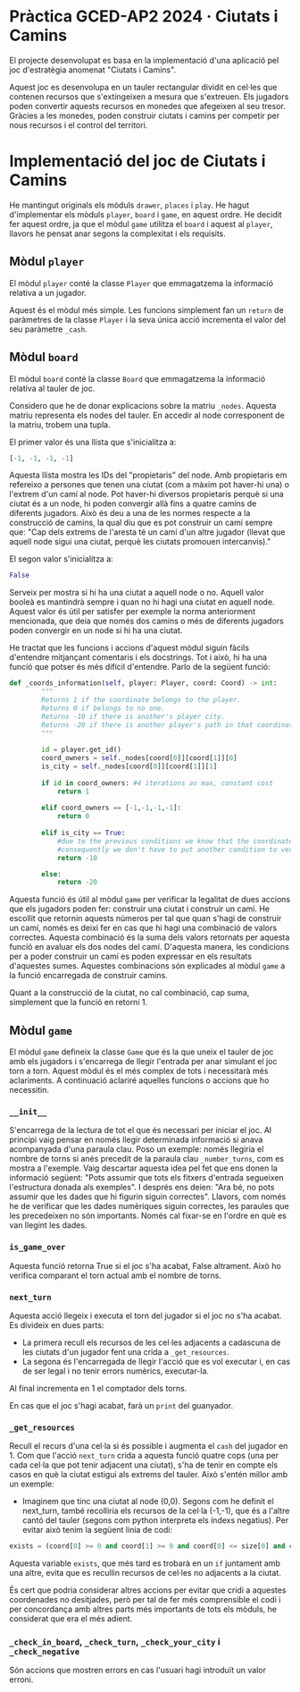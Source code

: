# Pràctica GCED-AP2 2024 · Ciutats i Camins

El projecte desenvolupat es basa en la implementació d'una aplicació pel joc d'estratègia anomenat "Ciutats i Camins".

Aquest joc es desenvolupa en un tauler rectangular dividit en cel·les que contenen recursos que s'extingeixen a mesura que s'extreuen. Els jugadors poden convertir aquests recursos en monedes que afegeixen al seu tresor. Gràcies a les monedes, poden construir ciutats i camins per competir per nous recursos i el control del territori.

# Implementació del joc de Ciutats i Camins

He mantingut originals els mòduls `drawer`, `places` i `play`. He hagut d'implementar els mòduls `player`, `board` i `game`, en aquest ordre. He decidit fer aquest ordre, ja que el mòdul `game` utilitza el `board` i aquest al `player`, llavors he pensat anar segons la complexitat i els requisits. 

## Mòdul `player`

El mòdul `player` conté la classe `Player` que emmagatzema la informació relativa a un jugador.

Aquest és el mòdul més simple. Les funcions simplement fan un `return` de paràmetres de la classe `Player` i la seva única acció incrementa el valor del seu paràmetre `_cash`.

## Mòdul `board`

El mòdul `board` conté la classe `Board` que emmagatzema la informació relativa al tauler de joc.

Considero que he de donar explicacions sobre la matriu `_nodes`. Aquesta matriu representa els nodes del tauler. En accedir al node corresponent de la matriu, trobem una tupla. 

El primer valor és una llista que s'inicialitza a:
```python
[-1, -1, -1, -1]
```
Aquesta llista mostra les IDs del "propietaris" del node. Amb propietaris em refereixo a persones que tenen una ciutat (com a màxim pot haver-hi una) o l'extrem d'un camí al node. Pot haver-hi diversos propietaris perquè si una ciutat és a un node, hi poden convergir allà fins a quatre camins de diferents jugadors. Això és deu a una de les normes respecte a la construcció de camins, la qual diu que es pot construir un camí sempre que: "Cap dels extrems de l'aresta té un camí d'un altre jugador (llevat que aquell node sigui una ciutat, perquè les ciutats promouen intercanvis)."

El segon valor s'inicialitza a:
```python
False
```
Serveix per mostra si hi ha una ciutat a aquell node o no. Aquell valor booleà es mantindrà sempre i quan no hi hagi una ciutat en aquell node. Aquest valor és útil per satisfer per exemple la norma anteriorment mencionada, que deia que només dos camins o més de diferents jugadors poden convergir en un node si hi ha una ciutat.

He tractat que les funcions i accions d'aquest mòdul siguin fàcils d'entendre mitjançant comentaris i els docstrings. Tot i això, hi ha una funció que potser és més difícil d'entendre. Parlo de la següent funció:
```python
def _coords_information(self, player: Player, coord: Coord) -> int:
        """
        Returns 1 if the coordinate belongs to the player.
        Returns 0 if belongs to no one.
        Returns -10 if there is another's player city.
        Returns -20 if there is another player's path in that coordinate.
        """
        
        id = player.get_id()
        coord_owners = self._nodes[coord[0]][coord[1]][0]
        is_city = self._nodes[coord[0]][coord[1]][1]
        
        if id in coord_owners: #4 iterations as max, constant cost
            return 1
        
        elif coord_owners == [-1,-1,-1,-1]:
            return 0
        
        elif is_city == True:
            #due to the previous conditions we know that the coordinate belongs to another player
            #consequently we don't have to put another condition to verify it
            return -10

        else:
            return -20
```
Aquesta funció és útil al mòdul `game` per verificar la legalitat de dues accions que els jugadors poden fer: construir una ciutat i construir un camí. He escollit que retornin aquests números per tal que quan s'hagi de construir un camí, només es deixi fer en cas que hi hagi una combinació de valors correctes. Aquesta combinació és la suma dels valors retornats per aquesta funció en avaluar els dos nodes del camí. D'aquesta manera, les condicions per a poder construir un camí es poden expressar en els resultats d'aquestes sumes. Aquestes combinacions són explicades al mòdul `game` a la funció encarregada de construir camins.

Quant a la construcció de la ciutat, no cal combinació, cap suma, simplement que la funció en retorni 1.

## Mòdul `game`

El mòdul `game` defineix la classe `Game` que és la que uneix el tauler de joc amb els jugadors i s'encarrega de llegir l'entrada per anar simulant el joc torn a torn. Aquest mòdul és el més complex de tots i necessitarà més aclariments. A continuació aclariré aquelles funcions o accions que ho necessitin.

### `__init__`

S'encarrega de la lectura de tot el que és necessari per iniciar el joc. Al principi vaig pensar en només llegir determinada informació si anava acompanyada d'una paraula clau. Poso un exemple: només llegiria el nombre de torns si anés precedit de la paraula clau `_number_turns`, com es mostra a l'exemple. Vaig descartar aquesta idea pel fet que ens donen la informació següent: "Pots assumir que tots els fitxers d'entrada segueixen l'estructura donada als exemples". I després ens deien: "Ara bé, no pots assumir que les dades que hi figurin siguin correctes". Llavors, com només he de verificar que les dades numèriques siguin correctes, les paraules que les precedeixen no són importants. Només cal fixar-se en l'ordre en què es van llegint les dades.

### `is_game_over`

Aquesta funció retorna True si el joc s'ha acabat, False altrament. Això ho verifica comparant el torn actual amb el nombre de torns.

### `next_turn`

Aquesta acció llegeix i executa el torn del jugador si el joc no s'ha acabat. Es divideix en dues parts:
- La primera recull els recursos de les cel·les adjacents a cadascuna de les ciutats d'un jugador fent una crida a `_get_resources`.
- La segona és l'encarregada de llegir l'acció que es vol executar i, en cas de ser legal i no tenir errors numèrics, executar-la. 

Al final incrementa en 1 el comptador dels torns.

En cas que el joc s'hagi acabat, farà un `print` del guanyador.

### `_get_resources`

Recull el recurs d'una cel·la si és possible i augmenta el `cash` del jugador en 1. Com que l'acció `next_turn` crida a aquesta funció quatre cops (una per cada cel·la que pot tenir adjacent una ciutat), s'ha de tenir en compte els casos en què la ciutat estigui als extrems del tauler. Això s'entén millor amb un exemple:
- Imaginem que tinc una ciutat al node (0,0). Segons com he definit el next_turn, també recolliria els recursos de la cel·la (-1,-1), que és a l'altre cantó del tauler (segons com python interpreta els índexs negatius). Per evitar això tenim la següent línia de codi:
```python
exists = (coord[0] >= 0 and coord[1] >= 0 and coord[0] <= size[0] and coord[1] <= size[1])
``` 
Aquesta variable `exists`, que més tard es trobarà en un `if` juntament amb una altre, evita que es recullin recursos de cel·les no adjacents a la ciutat.

És cert que podria considerar altres accions per evitar que cridi a aquestes coordenades no desitjades, però per tal de fer més comprensible el codi i per concordança amb altres parts més importants de tots els mòduls, he considerat que era el més adient.

### `_check_in_board`, `_check_turn`, `_check_your_city` i `_check_negative`

Són accions que mostren errors en cas l'usuari hagi introduït un valor erroni.